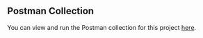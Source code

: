 ## Postman Collection

You can view and run the Postman collection for this project [here](./path/to/your-collection.json).
